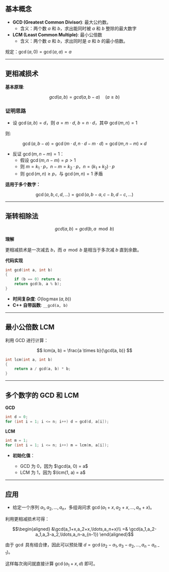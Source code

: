 

## 基本概念

- **GCD (Greatest Common Divisor)**: 最大公约数。
    - 含义：两个数 $a$ 和 $b$，求出能同时被 $a$ 和 $b$ 整除的最大数字
- **LCM (Least Common Multiple)**: 最小公倍数
    - 含义：两个数 $a$ 和 $b$，求出同时是 $a$ 和 $b$ 的最小倍数。

规定：$\gcd(a, 0) = \gcd(a, a) = a$

---

## 更相减损术

**基本原理**:

$$
gcd(a, b) = gcd(a, b - a) \quad (a \geq b)
$$

### 证明思路

- 设 $\gcd(a, b) = d$，则 $a = m\cdot d$, $b = n\cdot d$，其中 $\gcd(m, n) = 1$

则:

$$
\gcd(a, b - a) = \gcd(m\cdot d, n\cdot d - m\cdot d) = \gcd(m, n - m) \times d
$$



- 反证 $\gcd(m, n - m) = 1$：
     - 假设 $\gcd(m, n - m) = p > 1$
     - 则 $m = k_1\cdot  p$，$n - m = k_2\cdot  p$，$n = (k_1 + k_2)\cdot p$
     - 则 $\gcd(m, n) \geq p$，与 $\gcd(m, n) = 1$ 矛盾

**适用于多个数字：**

$$
\gcd(a, b, c, d, \dots) = \gcd(a, b-a, c-b, d-c, \dots)
$$

---

## 渐转相除法

$$
gcd(a, b) = gcd(b, a \mod b)
$$

**理解**

更相减损术是一次减去 $b$，而 $a \mod b$ 是相当于多次减 $b$ 直到余数。

**代码实现**

```cpp
int gcd(int a, int b) 
{
    if (b == 0) return a;
    return gcd(b, a % b);
}
```

* **时间复杂度**: $O(\log \max(a,b))$
* **C++ 自带函数**: `__gcd(a, b)`

---

## 最小公倍数 LCM

利用 GCD 进行计算：

$$
lcm(a, b) = \frac{a \times b}{\gcd(a, b)}
$$

```cpp
int lcm(int a, int b) 
{
    return a / gcd(a, b) * b;
}
```

---

## 多个数字的 GCD 和 LCM

**GCD**

```cpp
int d = 0;
for (int i = 1; i <= n; i++) d = gcd(d, a[i]);
```

**LCM**

```cpp
int m = 1;
for (int i = 1; i <= n; i++) m = lcm(m, a[i]);
```

* **初始化值**：

  * GCD 为 $0$，因为 \$\gcd(a, 0) = a\$
  * LCM 为 $1$，因为 \$\lcm(1, a) = a\$

---


## 应用


- 给定一个序列 $a_1, a_2, \dots, a_n$，多组询问求 $\gcd(a_1+x,a_2+x,\ldots,a_n+x)$。


利用更相减损术可得：


$$\begin{aligned}
&\gcd(a_1+x,a_2+x,\ldots,a_n+x)\\
=& \gcd(a_1,a_2-a_1,a_3-a_2,\ldots,a_n-a_{n-1})
\end{aligned}$$


由于 $\gcd$ 具有结合律，因此可以预处理 $d=\gcd(a_2-a_1,a_3-a_2,\ldots,a_n-a_{n-1})$。


这样每次询问就直接计算 $\gcd(a_1+x,d)$ 即可。